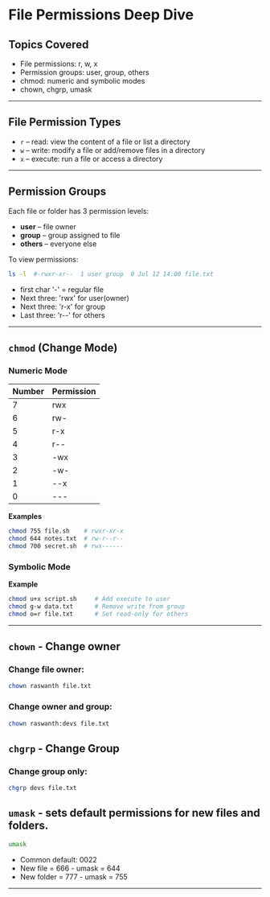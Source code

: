 # File Permissions Deep Dive

## Topics Covered

- File permissions: r, w, x  
- Permission groups: user, group, others  
- chmod: numeric and symbolic modes  
- chown, chgrp, umask  

---

## File Permission Types

- `r` – read: view the content of a file or list a directory  
- `w` – write: modify a file or add/remove files in a directory  
- `x` – execute: run a file or access a directory  

---

## Permission Groups

Each file or folder has 3 permission levels:

- **user** – file owner  
- **group** – group assigned to file  
- **others** – everyone else  

To view permissions:

```bash
ls -l  #-rwxr-xr--  1 user group  0 Jul 12 14:00 file.txt
```

- first char '-' = regular file
- Next three: 'rwx' for user(owner)
- Next three: 'r-x' for group
- Last three: 'r--' for others

---

## `chmod` (Change Mode)

### Numeric Mode

| Number | Permission |
|--------|------------|
| 7      | rwx        |
| 6      | rw-        |
| 5      | r-x        |
| 4      | r--        |
| 3      | -wx        |
| 2      | -w-        |
| 1      | --x        |
| 0      | ---        |

**Examples**

```bash
chmod 755 file.sh    # rwxr-xr-x  
chmod 644 notes.txt  # rw-r--r--  
chmod 700 secret.sh  # rwx------  
```

### Symbolic Mode

**Example**

```bash
chmod u+x script.sh     # Add execute to user  
chmod g-w data.txt      # Remove write from group  
chmod o=r file.txt      # Set read-only for others  
```
---

## `chown` - Change owner

### Change file owner:

```bash
chown raswanth file.txt
```

### Change owner and group:

```bash
chown raswanth:devs file.txt
```

## `chgrp` - Change Group

### Change group only:

```bash
chgrp devs file.txt
```

## `umask` - sets default permissions for new files and folders.

```bash
umask
```
- Common default: 0022
- New file = 666 - umask = 644
- New folder = 777 - umask = 755

---
